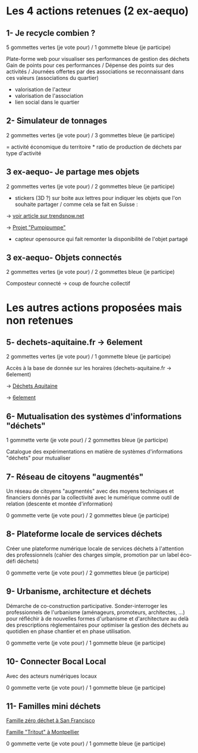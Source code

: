 # Les 4 actions retenues (2 ex-aequo)

## 1- Je recycle combien ?

5 gommettes vertes (je vote pour) / 1 gommette bleue (je participe)

Plate-forme web pour visualiser ses performances de gestion des déchets
Gain de points pour ces performances / Dépense des points sur des activités / Journées offertes par des associations se reconnaissant dans ces valeurs (associations du quartier)
+ valorisation de l'acteur
+ valorisation de l'association
+ lien social dans le quartier

## 2- Simulateur de tonnages

2 gommettes vertes (je vote pour) / 3 gommettes bleue (je participe)

= activité économique du territoire * ratio de production de déchets par type d'activité

## 3 ex-aequo- Je partage mes objets

2 gommettes vertes (je vote pour) / 2 gommettes bleue (je participe)

+ stickers (3D ?) sur boite aux lettres pour indiquer les objets que l'on souhaite partager / comme cela se fait en Suisse : 

-> [voir article sur trendsnow.net](http://www.trendsnow.net/2014/09/pumpipumpe-des-stickers-pour-partager-entre-voisins.html)

-> [Projet "Pumpipumpe"](http://www.pumpipumpe.ch/commande-dautocollants/)

+ capteur opensource qui fait remonter la disponibilité de l'objet partagé

## 3 ex-aequo- Objets connectés

2 gommettes vertes (je vote pour) / 2 gommettes bleue (je participe)

Composteur connecté -> coup de fourche collectif


# Les autres actions proposées mais non retenues

## 5- dechets-aquitaine.fr -> 6element

2 gommettes vertes (je vote pour) / 1 gommette bleue (je participe)

Accès à la base de donnée sur les horaires (dechets-aquitaine.fr -> 6element)

-> [Déchets Aquitaine](http://www.dechets-aquitaine.fr/)

-> [6element](https://vallettea.github.io/talks/papis.io.html#slide-0)

## 6- Mutualisation des systèmes d'informations "déchets"

1 gommette verte (je vote pour) / 2 gommettes bleue (je participe)

Catalogue des expérimentations en matière de systèmes d'informations "déchets" pour mutualiser

## 7- Réseau de citoyens "augmentés"

Un réseau de citoyens "augmentés" avec des moyens techniques et financiers donnés par la collectivité avec le numérique comme outil de relation (descente et montée d'information)

0 gommette verte (je vote pour) / 2 gommettes bleue (je participe)

## 8- Plateforme locale de services déchets

Créer une plateforme numérique locale de services déchets à l'attention des professionnels (cahier des charges simple, promotion par un label éco-défi déchets)

0 gommette verte (je vote pour) / 2 gommettes bleue (je participe)

## 9- Urbanisme, architecture et déchets

Démarche de co-construction participative. Sonder-interroger les professionnels de l'urbanisme (aménageurs, promoteurs, architectes, ...) pour réfléchir à de nouvelles formes d'urbanisme et d'architecture au delà des prescriptions règlementaires pour optimiser la gestion des déchets au quotidien en phase chantier et en phase utilisation.

0 gommette verte (je vote pour) / 1 gommette bleue (je participe)

## 10- Connecter Bocal Local

Avec des acteurs numériques locaux

0 gommette verte (je vote pour) / 1 gommette bleue (je participe)

## 11- Familles mini déchets

[Famille zéro déchet à San Francisco](https://veillenouveauxconceptsdecheteries.wordpress.com/2014/12/18/un-mode-de-vie-sans-dechets-possible/)

[Famille "Tritout" à Montpellier](https://veillenouveauxconceptsdecheteries.wordpress.com/2014/11/20/106/)

0 gommette verte (je vote pour) / 1 gommette bleue (je participe)


